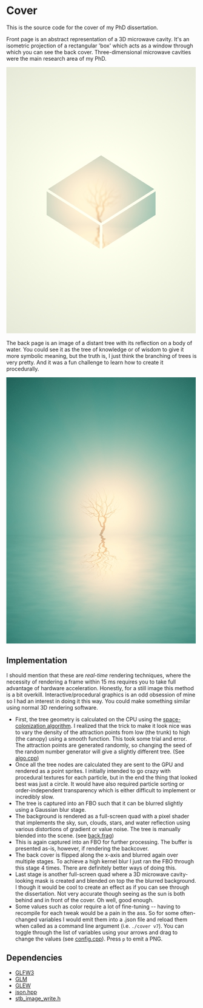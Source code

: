 # Cover

This is the source code for the cover of my PhD dissertation.

Front page is an abstract representation of a 3D microwave cavity. It's an isometric projection of a rectangular 'box' which acts as a window through which you can see the back cover. Three-dimensional microwave cavities were the main research area of my PhD.

<img src="data/181216_160354_v7_small.jpg" alt="front" width="500"/>

The back page is an image of a distant tree with its reflection on a body of water. You could see it as the tree of knowledge or of wisdom to give it more symbolic meaning, but the truth is, I just think the branching of trees is very pretty. And it was a fun challenge to learn how to create it procedurally.

<img src="data/181216_160349_v7_small.jpg" alt="back" width="500"/>

## Implementation

I should mention that these are _real-time_ rendering techniques, where the necessity of rendering a frame within 15 ms requires you to take full advantage of hardware acceleration. Honestly, for a still image this method is a bit overkill. Interactive/procedural graphics is an odd obsession of mine so I had an interest in doing it this way. You could make something similar using normal 3D rendering software. 

- First, the tree geometry is calculated on the CPU using the [space-colonization algorithm](http://algorithmicbotany.org/papers/colonization.egwnp2007.large.pdf). I realized that the trick to make it look nice was to vary the density of the attraction points from low (the trunk) to high (the canopy) using a smooth function. This took some trial and error. The attraction points are generated randomly, so changing the seed of the random number generator will give a slightly different tree. (See [algo.cpp](src/algo.cpp))
- Once all the tree nodes are calculated they are sent to the GPU and rendered as a point sprites. I initially intended to go crazy with procedural textures for each particle, but in the end the thing that looked best was just a circle. It would have also required particle sorting or order-independent transparency which is either difficult to implement or incredibly slow.
- The tree is captured into an FBO such that it can be blurred slightly using a Gaussian blur stage.
- The background is rendered as a full-screen quad with a pixel shader that implements the sky, sun, clouds, stars, and water reflection using various distortions of gradient or value noise. The tree is manually blended into the scene. (see [back.frag](glsl/back.frag))
- This is again captured into an FBO for further processing. The buffer is presented as-is, however, if rendering the backcover.
- The back cover is flipped along the x-axis and blurred again over multiple stages. To achieve a high kernel blur I just ran the FBO through this stage 4 times. There are definitely better ways of doing this.
- Last stage is another full-screen quad where a 3D microwave cavity-looking mask is created and blended on top the the blurred background. I though it would be cool to create an effect as if you can see through the dissertation. Not very accurate though seeing as the sun is both behind and in front of the cover. Oh well, good enough.
- Some values such as color require a lot of fine-tuning -- having to recompile for each tweak would be a pain in the ass. So for some often-changed variables I would emit them into a .json file and reload them when called as a command line argument (i.e. `./cover v7`). You can toggle through the list of variables using your arrows and drag to change the values (see [config.cpp](src/config.cpp)). Press `p` to emit a PNG.

## Dependencies
- [GLFW3](https://github.com/glfw/glfw)
- [GLM](https://github.com/g-truc/glm)
- [GLEW](https://github.com/nigels-com/glew)
- [json.hpp](https://github.com/nlohmann/json)
- [stb_image_write.h](https://github.com/nothings/stb)
